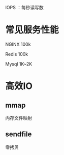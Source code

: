 IOPS ：每秒读写数





# 常见服务性能

NGINX 100k 

Redis 100k

Mysql 1K~2K





# 高效IO



## mmap

内存文件映射



## sendfile

零拷贝





